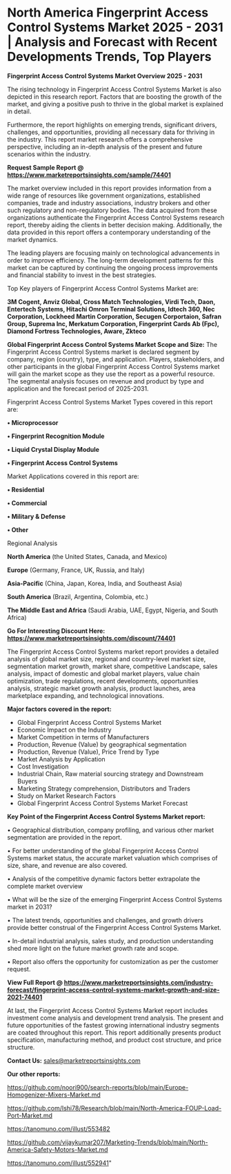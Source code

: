 # North America Fingerprint Access Control Systems Market 2025 - 2031 | Analysis and Forecast with Recent Developments Trends, Top Players

<Strong> Fingerprint Access Control Systems Market Overview 2025 - 2031</strong>

The rising technology in Fingerprint Access Control Systems Market is also depicted in this research report. Factors that are boosting the growth of the market, and giving a positive push to thrive in the global market is explained in detail.

Furthermore, the report highlights on emerging trends, significant drivers, challenges, and opportunities, providing all necessary data for thriving in the industry. This report market research offers a comprehensive perspective, including an in-depth analysis of the present and future scenarios within the industry.

<strong>Request Sample Report @ <a href=https://www.marketreportsinsights.com/sample/74401>https://www.marketreportsinsights.com/sample/74401</a></strong>

The market overview included in this report provides information from a wide range of resources like government organizations, established companies, trade and industry associations, industry brokers and other such regulatory and non-regulatory bodies. The data acquired from these organizations authenticate the Fingerprint Access Control Systems research report, thereby aiding the clients in better decision making. Additionally, the data provided in this report offers a contemporary understanding of the market dynamics.

The leading players are focusing mainly on technological advancements in order to improve efficiency. The long-term development patterns for this market can be captured by continuing the ongoing process improvements and financial stability to invest in the best strategies.

Top Key players of Fingerprint Access Control Systems Market are:

<strong>3M Cogent, Anviz Global, Cross Match Technologies, Virdi Tech, Daon, Entertech Systems, Hitachi Omron Terminal Solutions, Idtech 360, Nec Corporation, Lockheed Martin Corporation, Secugen Corportaion, Safran Group, Suprema Inc, Merkatum Corporation, Fingerprint Cards Ab (Fpc), Diamond Fortress Technologies, Aware, Zkteco</strong>

<strong><b>Global Fingerprint Access Control Systems Market Scope and Size:</b></strong>
The Fingerprint Access Control Systems market is declared segment by company, region (country), type, and application. Players, stakeholders, and other participants in the global Fingerprint Access Control Systems market will gain the market scope as they use the report as a powerful resource. The segmental analysis focuses on revenue and product by type and application and the forecast period of 2025-2031.

Fingerprint Access Control Systems Market Types covered in this report are:

<strong>• Microprocessor

• Fingerprint Recognition Module

• Liquid Crystal Display Module

• Fingerprint Access Control Systems</strong>

Market Applications covered in this report are:

<strong>• Residential

• Commercial

• Military & Defense

• Other</strong> 

Regional Analysis

<strong>North America</strong> (the United States, Canada, and Mexico)

<strong>Europe</strong> (Germany, France, UK, Russia, and Italy)

<strong>Asia-Pacific</strong> (China, Japan, Korea, India, and Southeast Asia)

<strong>South America</strong> (Brazil, Argentina, Colombia, etc.)

<strong>The Middle East and Africa</strong> (Saudi Arabia, UAE, Egypt, Nigeria, and South Africa)

<strong>Go For Interesting Discount Here: <a href=https://www.marketreportsinsights.com/discount/74401>https://www.marketreportsinsights.com/discount/74401</a></strong>

The Fingerprint Access Control Systems market report provides a detailed analysis of global market size, regional and country-level market size, segmentation market growth, market share, competitive Landscape, sales analysis, impact of domestic and global market players, value chain optimization, trade regulations, recent developments, opportunities analysis, strategic market growth analysis, product launches, area marketplace expanding, and technological innovations.

<strong><b>Major factors covered in the report:</b></strong>
<ul>
  <li>Global Fingerprint Access Control Systems Market </li>
  <li>Economic Impact on the Industry</li>
  <li>Market Competition in terms of Manufacturers</li>
  <li>Production, Revenue (Value) by geographical segmentation</li>
  <li>Production, Revenue (Value), Price Trend by Type</li>
  <li>Market Analysis by Application</li>
  <li>Cost Investigation</li>
  <li>Industrial Chain, Raw material sourcing strategy and Downstream Buyers</li>
  <li>Marketing Strategy comprehension, Distributors and Traders</li>
  <li>Study on Market Research Factors</li>
  <li>Global Fingerprint Access Control Systems Market Forecast</li>
</ul>

<strong><b>Key Point of the Fingerprint Access Control Systems Market report:</b></strong>

• Geographical distribution, company profiling, and various other market segmentation are provided in the report.

• For better understanding of the global Fingerprint Access Control Systems market status, the accurate market valuation which comprises of size, share, and revenue are also covered.

• Analysis of the competitive dynamic factors better extrapolate the complete market overview

• What will be the size of the emerging Fingerprint Access Control Systems market in 2031?

• The latest trends, opportunities and challenges, and growth drivers provide better construal of the Fingerprint Access Control Systems Market.

• In-detail industrial analysis, sales study, and production understanding shed more light on the future market growth rate and scope.

• Report also offers the opportunity for customization as per the customer request.

<strong><b>View Full Report @ <a href=https://www.marketreportsinsights.com/industry-forecast/fingerprint-access-control-systems-market-growth-and-size-2021-74401>https://www.marketreportsinsights.com/industry-forecast/fingerprint-access-control-systems-market-growth-and-size-2021-74401</a></b></strong>


At last, the Fingerprint Access Control Systems Market report includes investment come analysis and development trend analysis. The present and future opportunities of the fastest growing international industry segments are coated throughout this report. This report additionally presents product specification, manufacturing method, and product cost structure, and price structure.

<strong>Contact Us:</strong>
sales@marketreportsinsights.com

<strong>Our other reports:</strong>

<a href=https://github.com/noori900/search-reports/blob/main/Europe-Homogenizer-Mixers-Market.md>https://github.com/noori900/search-reports/blob/main/Europe-Homogenizer-Mixers-Market.md</a>

<a href=https://github.com/Ishi78/Research/blob/main/North-America-FOUP-Load-Port-Market.md>https://github.com/Ishi78/Research/blob/main/North-America-FOUP-Load-Port-Market.md</a>

<a href=https://tanomuno.com/illust/553482>https://tanomuno.com/illust/553482</a>

<a href=https://github.com/vijaykumar207/Marketing-Trends/blob/main/North-America-Safety-Motors-Market.md>https://github.com/vijaykumar207/Marketing-Trends/blob/main/North-America-Safety-Motors-Market.md</a>

<a href=https://tanomuno.com/illust/552941>https://tanomuno.com/illust/552941</a>"
